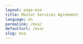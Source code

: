 ```yaml
---
layout: page-msa
title: Master Services Agreement
language: en
permalink: /msa/
defaulturl: /msa/
slug: msa
---
```

